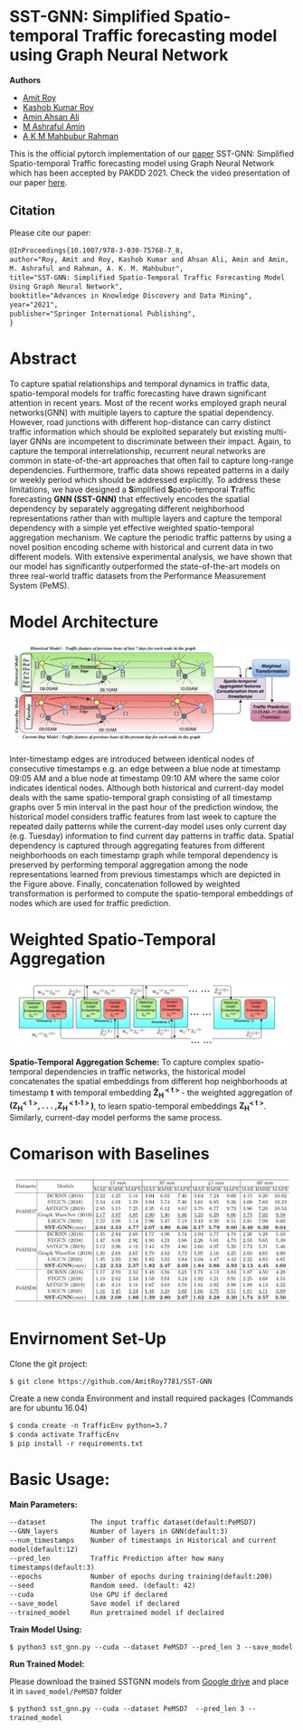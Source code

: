 # SST-GNN: Simplified Spatio-temporal Traffic forecasting model using Graph Neural Network

**Authors**
- [Amit Roy](https://amitroy7781.github.io/)
- [Kashob Kumar Roy](https://www.linkedin.com/in/forkkr/) 
- [Amin Ahsan Ali](http://www.cse.iub.edu.bd/faculties/53)
- [M Ashraful Amin](http://www.cse.iub.edu.bd/faculties/25) 
- [A K M Mahbubur Rahman](http://www.cse.iub.edu.bd/faculties/56)

This is the official pytorch implementation of our [paper](https://arxiv.org/abs/2104.00055) SST-GNN: Simplified Spatio-temporal Traffic forecasting model using Graph Neural Network which has been accepted by PAKDD 2021. Check the video presentation of our paper [here](https://youtu.be/Vl4P5IfbuE4).

## Citation

Please cite our paper:

```
@InProceedings{10.1007/978-3-030-75768-7_8,
author="Roy, Amit and Roy, Kashob Kumar and Ahsan Ali, Amin and Amin, M. Ashraful and Rahman, A. K. M. Mahbubur",
title="SST-GNN: Simplified Spatio-Temporal Traffic Forecasting Model Using Graph Neural Network",
booktitle="Advances in Knowledge Discovery and Data Mining",
year="2021",
publisher="Springer International Publishing",
}
```



# Abstract

To capture spatial relationships and temporal dynamics in traffic data, spatio-temporal models for traffic forecasting have drawn significant attention in recent years. Most of the recent works employed graph neural networks(GNN) with multiple layers to capture the spatial dependency. However, road junctions with different hop-distance can carry distinct traffic information which should be exploited separately but existing multi-layer GNNs are incompetent to discriminate between their impact. Again, to capture the temporal interrelationship, recurrent neural networks are common in state-of-the-art approaches that often fail to capture long-range dependencies. Furthermore, traffic data shows repeated patterns in a daily or weekly period which should be addressed explicitly.  To address these limitations, we have designed a **S**implified **S**patio-temporal **T**raffic forecasting **GNN (SST-GNN)** that effectively encodes the spatial dependency by separately aggregating different neighborhood representations rather than with multiple layers and capture the temporal dependency with a simple yet effective weighted spatio-temporal aggregation mechanism. We capture the periodic traffic patterns by using a novel position encoding scheme with historical and current data in two different models. With extensive experimental analysis, we have shown that our model has significantly outperformed the state-of-the-art models on three real-world traffic datasets from the Performance Measurement System (PeMS).

# Model Architecture 

![Model Overview](model_architecture.png?raw=true "Title")

Inter-timestamp edges are introduced between identical nodes of consecutive timestamps e.g. an edge between a blue node at timestamp 09:05 AM and a blue node at timestamp 09:10 AM where the same color indicates identical nodes. Although both historical and current-day model deals with the same spatio-temporal graph consisting of all timestamp graphs over 5 min interval in the past hour of the prediction window, the historical model considers traffic features from last week to capture the repeated daily patterns while the current-day model uses only current day (e.g. Tuesday) information to find current day patterns in traffic data. Spatial dependency is captured through aggregating features from different neighborhoods on each timestamp graph while temporal dependency is preserved by performing temporal aggregation among the node representations learned from previous timestamps which are depicted in the Figure above. Finally, concatenation followed by weighted transformation is performed to compute the spatio-temporal embeddings of nodes which are used for traffic prediction.

# Weighted Spatio-Temporal Aggregation

![Weighted Spatio-Temporal Aggregation](st_aggregation.png?raw=true "Title")

**Spatio-Temporal Aggregation Scheme:**  To capture complex spatio-temporal dependencies in traffic networks, the historical model concatenates the spatial embeddings from different hop neighborhoods at timestamp **t** with temporal embedding **Z̃<sub>H</sub><sup> < t > </sup>** - the weighted aggregation of **(Z<sub>H</sub><sup>< 1 ></sup>, . . . ,Z<sub>H</sub><sup> < t-1 > </sup>)**, to learn spatio-temporal embeddings **Z<sub>H</sub><sup>< t ></sup>**. Similarly, current-day model performs the same process.

# Comarison with Baselines

![Comparison with Baselines](baseline_comparison.png?raw=true "Title")


# Envirnoment Set-Up 

Clone the git project:

```
$ git clone https://github.com/AmitRoy7781/SST-GNN
```

Create a new conda Environment and install required packages (Commands are for ubuntu 16.04)

```
$ conda create -n TrafficEnv python=3.7
$ conda activate TrafficEnv
$ pip install -r requirements.txt
```

# Basic Usage:

**Main Parameters:**

```
--dataset           The input traffic dataset(default:PeMSD7)
--GNN_layers        Number of layers in GNN(default:3)
--num_timestamps    Number of timestamps in Historical and current model(default:12)
--pred_len          Traffic Prediction after how many timestamps(default:3)
--epochs            Number of epochs during training(default:200)
--seed              Random seed. (default: 42)
--cuda              Use GPU if declared
--save_model        Save model if declared
--trained_model     Run pretrained model if declaired
```


**Train Model Using:**
```
$ python3 sst_gnn.py --cuda --dataset PeMSD7 --pred_len 3 --save_model
```

**Run Trained Model:**

Please download the trained SSTGNN models from [Google drive](https://drive.google.com/drive/folders/1xG28Cq3GSG_izfqf37y-__I4CCsc0ONJ?usp=sharing) and place it in `saved_model/PeMSD7` folder

```
$ python3 sst_gnn.py --cuda --dataset PeMSD7  --pred_len 3 --trained_model
```
